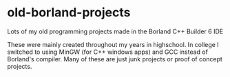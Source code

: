 old-borland-projects
====================

Lots of my old programming projects made in the Borland C++ Builder 6 IDE

These were mainly created throughout my years in highschool.  In college I switched to using MinGW (for C++ windows apps) and GCC instead of Borland's compiler.  Many of these are just junk projects or proof of concept projects.
